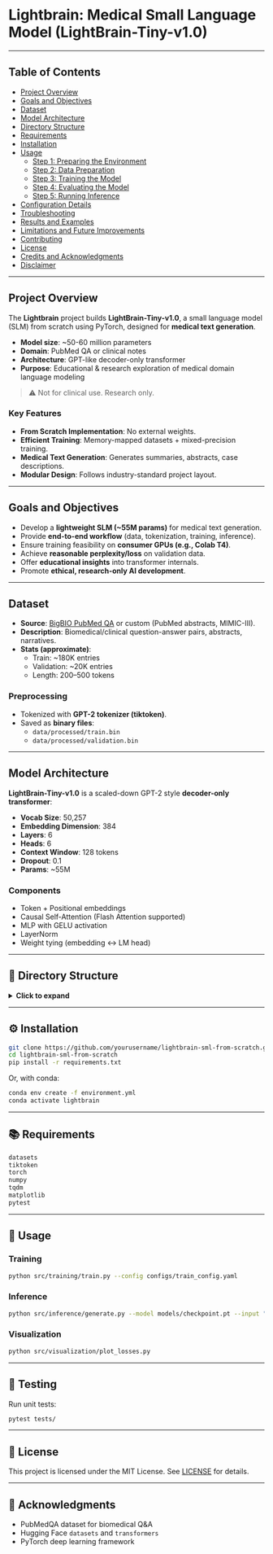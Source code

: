 # Lightbrain: Medical Small Language Model (LightBrain-Tiny-v1.0)


---

## Table of Contents
- [Project Overview](#project-overview)  
- [Goals and Objectives](#goals-and-objectives)  
- [Dataset](#dataset)  
- [Model Architecture](#model-architecture)  
- [Directory Structure](#directory-structure)  
- [Requirements](#requirements)  
- [Installation](#installation)  
- [Usage](#usage)  
  - [Step 1: Preparing the Environment](#step-1-preparing-the-environment)  
  - [Step 2: Data Preparation](#step-2-data-preparation)  
  - [Step 3: Training the Model](#step-3-training-the-model)  
  - [Step 4: Evaluating the Model](#step-4-evaluating-the-model)  
  - [Step 5: Running Inference](#step-5-running-inference)  
- [Configuration Details](#configuration-details)  
- [Troubleshooting](#troubleshooting)  
- [Results and Examples](#results-and-examples)  
- [Limitations and Future Improvements](#limitations-and-future-improvements)  
- [Contributing](#contributing)  
- [License](#license)  
- [Credits and Acknowledgments](#credits-and-acknowledgments)  
- [Disclaimer](#disclaimer)  

---

## Project Overview
The **Lightbrain** project builds **LightBrain-Tiny-v1.0**, a small language model (SLM) from scratch using PyTorch, designed for **medical text generation**.  

- **Model size**: ~50-60 million parameters  
- **Domain**: PubMed QA or clinical notes  
- **Architecture**: GPT-like decoder-only transformer  
- **Purpose**: Educational & research exploration of medical domain language modeling  

> ⚠️ Not for clinical use. Research only.

### Key Features
- **From Scratch Implementation**: No external weights.  
- **Efficient Training**: Memory-mapped datasets + mixed-precision training.  
- **Medical Text Generation**: Generates summaries, abstracts, case descriptions.  
- **Modular Design**: Follows industry-standard project layout.  

---

## Goals and Objectives
- Develop a **lightweight SLM (~55M params)** for medical text generation.  
- Provide **end-to-end workflow** (data, tokenization, training, inference).  
- Ensure training feasibility on **consumer GPUs (e.g., Colab T4)**.  
- Achieve **reasonable perplexity/loss** on validation data.  
- Offer **educational insights** into transformer internals.  
- Promote **ethical, research-only AI development**.  

---

## Dataset
- **Source**: [BigBIO PubMed QA](https://huggingface.co/datasets/bigbio/pubmed_qa) or custom (PubMed abstracts, MIMIC-III).  
- **Description**: Biomedical/clinical question-answer pairs, abstracts, narratives.  
- **Stats (approximate)**:  
  - Train: ~180K entries  
  - Validation: ~20K entries  
  - Length: 200–500 tokens  

### Preprocessing
- Tokenized with **GPT-2 tokenizer (tiktoken)**.  
- Saved as **binary files**:  
  - `data/processed/train.bin`  
  - `data/processed/validation.bin`  

---

## Model Architecture
**LightBrain-Tiny-v1.0** is a scaled-down GPT-2 style **decoder-only transformer**:  

- **Vocab Size**: 50,257  
- **Embedding Dimension**: 384  
- **Layers**: 6  
- **Heads**: 6  
- **Context Window**: 128 tokens  
- **Dropout**: 0.1  
- **Params**: ~55M  

### Components
- Token + Positional embeddings  
- Causal Self-Attention (Flash Attention supported)  
- MLP with GELU activation  
- LayerNorm  
- Weight tying (embedding ↔ LM head)  

---

## 📂 Directory Structure

<details>
<summary><b>Click to expand</b></summary>

```bash
lightbrain-sml-from-scratch/
├── data/
│   ├── raw/pubmed_qa/          # Raw dataset
│   ├── processed/              # Tokenized data
│   └── external/pretrained/    # Optional pretrained weights
├── src/
│   ├── data/                   # Data prep
│   ├── models/                 # Model definition
│   ├── training/               # Training utilities
│   ├── inference/              # Generation scripts
│   └── visualization/          # Plots
├── notebooks/                  # Jupyter experiments
├── scripts/                    # Shell scripts (train, inference)
├── configs/                    # Config YAMLs
├── tests/                      # Unit tests
├── docs/                       # Documentation
├── models/                     # Saved checkpoints
├── logs/                       # Logs & TensorBoard
├── requirements.txt
├── README.md
├── LICENSE
├── setup.py
└── environment.yml
```
</details>

---

## ⚙️ Installation

```bash
git clone https://github.com/yourusername/lightbrain-sml-from-scratch.git
cd lightbrain-sml-from-scratch
pip install -r requirements.txt
```

Or, with conda:

```bash
conda env create -f environment.yml
conda activate lightbrain
```

---

## 📚 Requirements

```bash
datasets
tiktoken
torch
numpy
tqdm
matplotlib
pytest
```

---

## 🚀 Usage

### Training
```bash
python src/training/train.py --config configs/train_config.yaml
```

### Inference
```bash
python src/inference/generate.py --model models/checkpoint.pt --input "What is the treatment for pneumonia?"
```

### Visualization
```bash
python src/visualization/plot_losses.py
```

---

## 🧪 Testing

Run unit tests:
```bash
pytest tests/
```

---

## 📄 License

This project is licensed under the MIT License. See [LICENSE](LICENSE) for details.

---

## 🙌 Acknowledgments

- PubMedQA dataset for biomedical Q&A
- Hugging Face `datasets` and `transformers`
- PyTorch deep learning framework
